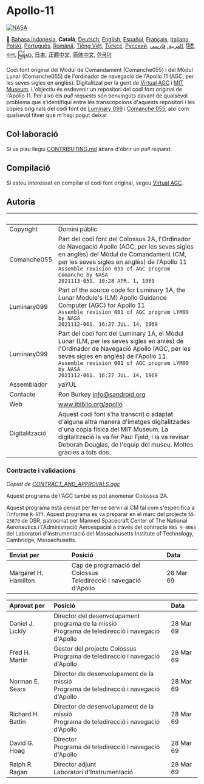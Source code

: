 # Apollo-11
[![NASA][1]][2]

:crossed_flags:
[Bahasa Indonesia][ID],
**Català**,
[Deutsch][DE],
[English][EN],
[Español][ES],
[Français][FR],
[Italiano][IT],
[Polski][PL],
[Português][PT_BR],
[Română][RO],
[Tiếng Việt][VI],
[Türkçe][TR],
[Русский][RU],
[العربية][AR],
[فارسی][FA],
[हिंदी][HI_IN],
[বাংলা][BD_BN],
[မြန်မာ][MM],
[日本][JA],
[正體中文][ZH_TW],
[简体中文][ZH_CN],
[한국어][KO_KR]

[AR]:README.ar.md
[BD_BN]:README.bd_bn.md
[CA]:README.ca.md
[DE]:README.de.md
[EN]:README.md
[ES]:README.es.md
[FA]:README.fa.md
[FR]:README.fr.md
[HI_IN]:README.hi_in.md
[ID]:README.id.md
[IT]:README.it.md
[JA]:README.ja.md
[KO_KR]:README.ko_kr.md
[MM]:README.mm.md
[PL]:README.pl.md
[PT_BR]:README.pt_br.md
[RO]:README.ro.md
[RU]:README.ru.md
[TR]:README.tr.md
[VI]:README.vi.md
[ZH_CN]:README.zh_cn.md
[ZH_TW]:README.zh_tw.md

Codi font original del Mòdul de Comandament (Comanche055) i del Mòdul Lunar (Comanche055) de l'ordinador de navegació de l'Apollo 11 (AGC, per les seves sigles en anglès). Digitalitzat per la gent de [Virtual AGC][3] i [MIT Museum][4]. L'objectiu és esdevenir un repositori del codi font original de l'Apollo 11. Per això els *pull requests* són benvinguts davant de qualsevol problema que s'identifiqui entre les transcripcions d'aquests repositori i les còpies originals del codi font de [Luminary 099][5] i
[Comanche 055][6], així com qualsevol fitxer que m'hagi pogut deixar.

## Col·laboració
Si us plau llegiu [CONTRIBUTING.md][7] abans d'obrir un *pull request*.

## Compilació
Si esteu interessat en compilar el codi font original, vegeu [Virtual AGC][8].

## Autoria

&nbsp;         | &nbsp;
:------------- | :-----
Copyright      | Domini públic
Comanche055    | Part del codi font del Colossus 2A, l'Ordinador de Navegació Apollo (AGC, per les seves sigles en anglès) del Mòdul de Comandament (CM, per les seves sigles en anglès) de l'Apollo 11<br>`Assemble revision 055 of AGC program Comanche by NASA`<br>`2021113-051. 10:28 APR. 1, 1969`
Luminary099    | Part of the source code for Luminary 1A, the Lunar Module's (LM) Apollo Guidance Computer (AGC) for Apollo 11<br>`Assemble revision 001 of AGC program LYM99 by NASA`<br>`2021112-061. 16:27 JUL. 14, 1969`
Luminary099    | Part del codi font del Luminary 1A, el Mòdul Lunar (LM, per les seves sigles en anlès) de l'Ordinador de Navegació Apollo (AGC, per les seves sigles en anglès) de l'Apollo 11.<br>`Assemble revision 001 of AGC program LYM99 by NASA`<br>`2021112-061. 16:27 JUL. 14, 1969`
Assemblador    | yaYUL
Contacte       | Ron Burkey <info@sandroid.org>
Web            | www.ibiblio.org/apollo
Digitalització | Aquest codi font s'ha transcrit o adaptat d'alguna altra manera d'imatges digitalitzades d'una còpia física del MIT Museum. La digitalització la va fer Paul Fjeld, i la va revisar Deborah Douglas, de l'equip del museu. Moltes gràcies a tots dos.

### Contracte i validacions
*Copiat de [CONTRACT_AND_APPROVALS.agc]*

Aquest programa de l'AGC també es pot anomenar Colossus 2A.

Aquest programa està pensat per fer-se servir al CM tal com s'especifica a l'informe `R-577`. Aquest programa es va preparar en el marc del projecte `55-23870` de DSR, patrocinat per Manned Spacecraft Center of The National Aeronautics i l'Administració Aeroespacial a través del contracte `NAS 9-4065` del Laboratori d'Instrumentació del Massachusetts Institute of Technology, Cambridge, Massachusetts.

Enviat per          | Posició | Data
:-------------------- | :--- | :---
Margaret H. Hamilton  | Cap de programació del Colossus<br>Teledirecció i navegació d'Apollo | 28 Mar 69

Aprovat per        | Posició | Data
:----------------- | :--- | :---
Daniel J. Lickly   | Director del desenvolupament programa de la missió<br>Programa de teledirecció i navegació d'Apollo | 28 Mar 69
Fred H. Martin     | Gestor del projecte Colossus <br>Programa de teledirecció i navegació d'Apollo | 28 Mar 69
Norman E. Sears    | Director de desenvolupament de la missió<br>Programa de teledirecció i navegació d'Apollo | 28 Mar 69
Richard H. Battin  | Director de desenvolupament de la missió<br>Programa de teledirecció i navegació d'Apollo | 28 Mar 69
David G. Hoag      | Director<br>Programa de teledirecció i navegació d'Apollo | 28 Mar 69
Ralph R. Ragan     | Director adjunt<br>Laboratori d'Instrumentació | 28 Mar 69

[CONTRACT_AND_APPROVALS.agc]:https://github.com/chrislgarry/Apollo-11/blob/master/Comanche055/CONTRACT_AND_APPROVALS.agc
[1]:https://rawcdn.githack.com/aleen42/badges/c9246f74/src/nasa.svg
[2]:https://www.nasa.gov/mission_pages/apollo/missions/apollo11.html
[3]:http://www.ibiblio.org/apollo/
[4]:http://web.mit.edu/museum/
[5]:http://www.ibiblio.org/apollo/ScansForConversion/Luminary099/
[6]:http://www.ibiblio.org/apollo/ScansForConversion/Comanche055/
[7]:https://github.com/chrislgarry/Apollo-11/blob/master/CONTRIBUTING.md
[8]:https://github.com/rburkey2005/virtualagc
